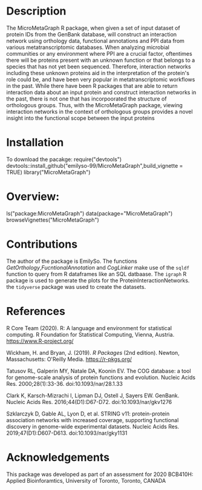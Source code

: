 # Description

The MicroMetaGraph R package, when given a set of input dataset of protein IDs from the GenBank database, will construct an interaction network using orthology data, functional annotations and PPI data from various metatranscriptomic databases. When analyzing microbial communities or any environment where PPI are a crucial factor, oftentimes there will be proteins present with an unknown function or that belongs to a species that has not yet been sequenced. Therefore, interaction networks including these unknown proteins aid in the interpretation of the protein's role could be, and have been very popular in metatranscriptomic workflows in the past. While there have been R packages that are able to return interaction data about an input protein and construct interaction networks in the past, there is not one that has incorpoorated the structure of orthologous groups. Thus, with the MicroMetaGraph package, viewing interaction networks in the context of orthologous groups provides a novel insight into the functional scope between the input proteins 

# Installation

To download the pacakge:
  require("devtools")
  devtools::install_github("emilyso-99/MicroMetaGraph",build_vignette = TRUE)
  library("MicroMetaGraph")

# Overview: 
ls("package:MicroMetaGraph")
data(package="MicroMetaGraph")
browseVignettes("MicroMetaGraph")
# Contributions

The author of the package is EmilySo. The
functions *GetOrthology*,*FucntionalAnnotation* and *CogLinker* make use of the `sqldf` function 
to query from R dataframes like an SQL datbaase. The `igraph` R package is used
to generate the plots for the ProteinInteractionNetworks. the `tidyverse` package was used to create the datasets.

# References 


R Core Team (2020). R: A language and environment for statistical computing. R Foundation for Statistical Computing, Vienna, Austria. https://www.R-project.org/

Wickham, H. and Bryan, J. (2019). *R Packages* (2nd edition). Newton, Massachusetts: O'Reilly Media. https://r-pkgs.org/

Tatusov RL, Galperin MY, Natale DA, Koonin EV. The COG database: a tool for genome-scale analysis of protein functions and evolution. Nucleic Acids Res. 2000;28(1):33-36. doi:10.1093/nar/28.1.33

Clark K, Karsch-Mizrachi I, Lipman DJ, Ostell J, Sayers EW. GenBank. Nucleic Acids Res. 2016;44(D1):D67-D72. doi:10.1093/nar/gkv1276

Szklarczyk D, Gable AL, Lyon D, et al. STRING v11: protein-protein association networks with increased coverage, supporting functional discovery in genome-wide experimental datasets. Nucleic Acids Res. 2019;47(D1):D607-D613. doi:10.1093/nar/gky1131

# Acknowledgements

This package was developed as part of an assessment for 2020 BCB410H: Applied Bioinforamtics, University of Toronto, Toronto, CANADA
